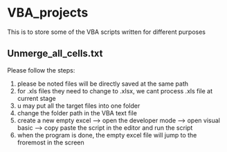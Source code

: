 # VBA_projects
This is to store some of the VBA scripts written for different purposes


## Unmerge_all_cells.txt
Please follow the steps:
1. please be noted files will be directly saved at the same path
2. for .xls files they need to change to .xlsx, we cant process .xls file at current stage
3. u may put all the target files into one folder
4. change the folder path in the VBA text file
5. create a new empty excel --> open the developer mode --> open visual basic --> copy paste the script in the editor and run the script
6. when the program is done, the empty excel file will jump to the froremost in the screen
